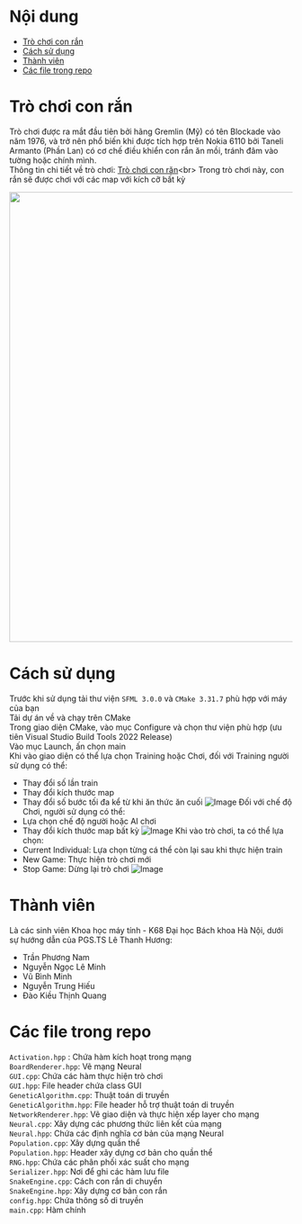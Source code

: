 # Nội dung
- [Trò chơi con rắn](#Trò-chơi-con-rắn)
- [Cách sử dụng](#Cách-sử-dụng)
- [Thành viên](#Thành-viên)
- [Các file trong repo](#Các-file-trong-repo)
# Trò chơi con rắn
Trò chơi được ra mắt đầu tiên bởi hãng Gremlin (Mỹ) có tên Blockade vào năm 1976, và trở nên phổ biến khi được tích hợp trên Nokia 6110 bởi Taneli Armanto (Phần Lan) có cơ chế điều khiển con rắn ăn mồi, tránh đâm vào tường hoặc chính mình.<br>
Thông tin chi tiết về trò chơi: [Trò chơi con răn](https://en.wikipedia.org/wiki/Snake_(video_game_genre))<br>
Trong trò chơi này, con rắn sẽ được chơi với các map với kích cỡ bất kỳ

<img src="https://camo.githubusercontent.com/bc46667eed02c3f315e62942957f8c87c687cab586d4e1ba37ebf7b1069a3023/68747470733a2f2f7777772e6d756c7469706c69636174696f6e67616d65732e636f6d2f696d616765732f626c6f67732f6d756c7469706c69636174696f6e2d736e616b652d73637265656e73686f742e706e67" width="800"/>


# Cách sử dụng
Trước khi sử dụng tải thư viện `SFML 3.0.0` và `CMake 3.31.7` phù hợp với máy của bạn <br>
Tải dự án về và chạy trên CMake <br>
Trong giao diện CMake, vào mục Configure và chọn thư viện phù hợp (ưu tiên Visual Studio Build Tools 2022 Release) <br>
Vào mục Launch, ấn chọn main <br>
Khi vào giao diện có thể lựa chọn Training hoặc Chơi, đối với Training người sử dụng có thể:
- Thay đổi số lần train
- Thay đổi kích thước map
- Thay đổi số bước tối đa kể từ khi ăn thức ăn cuối
![Image](https://github.com/user-attachments/assets/ebcdbd0e-4fdc-452e-8f1d-c54192c2499f) 
Đối với chế độ Chơi, người sử dụng có thể:
- Lựa chọn chế độ người hoặc AI chơi
- Thay đổi kích thước map bất kỳ
![Image](https://github.com/user-attachments/assets/e52d74de-c422-41dc-b4ba-3ffd8d0afa7a)
Khi vào trò chơi, ta có thể lựa chọn:<br>
- Current Individual: Lựa chọn từng cá thể còn lại sau khi thực hiện train
- New Game: Thực hiện trò chơi mới
- Stop Game: Dừng lại trò chơi
![Image](https://github.com/user-attachments/assets/1229e104-0c4a-46f8-8afb-bb9b29143154)
# Thành viên
Là các sinh viên Khoa học máy tính - K68 Đại học Bách khoa Hà Nội, dưới sự hướng dẫn của PGS.TS Lê Thanh Hương:
- Trần Phương Nam 
- Nguyễn Ngọc Lê Minh
- Vũ Bình Minh
- Nguyễn Trung Hiếu
- Đào Kiều Thịnh Quang
# Các file trong repo
`Activation.hpp` : Chứa hàm kích hoạt trong mạng <br>
`BoardRenderer.hpp`: Vẽ mạng Neural <br>
`GUI.cpp`: Chứa các hàm thực hiện trò chơi <br>
`GUI.hpp`: File header chứa class GUI <br>
`GeneticAlgorithm.cpp`: Thuật toán di truyền <br>
`GeneticAlgorithm.hpp`: File header hỗ trợ thuật toán di truyền <br>
`NetworkRenderer.hpp`: Vẽ giao diện và thực hiện xếp layer cho mạng <br>
`Neural.cpp`: Xây dựng các phương thức liên kết của mạng <br>
`Neural.hpp`: Chứa các định nghĩa cơ bản của mạng Neural <br>
`Population.cpp`: Xây dựng quần thể <br>
`Population.hpp`: Header xây dựng cơ bản cho quần thể <br>
`RNG.hpp`: Chứa các phân phối xác suất cho mạng<br>
`Serializer.hpp`: Nơi để ghi các hàm lưu file<br>
`SnakeEngine.cpp`: Cách con rắn di chuyển<br>
`SnakeEngine.hpp`: Xây dựng cơ bản con rắn<br>
`config.hpp`: Chứa thông số di truyền<br>
`main.cpp`: Hàm chính<br>
